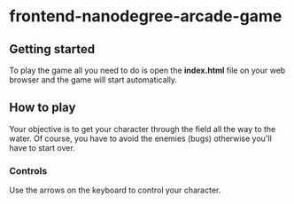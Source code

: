 # frontend-nanodegree-arcade-game

## Getting started

To play the game all you need to do is open the **index.html** file on your web browser and the game will start automatically.

## How to play
Your objective is to get your character through the field all the way to the water. Of course, you have to avoid the enemies (bugs) otherwise you'll have to start over.

### Controls
Use the arrows on the keyboard to control your character.
